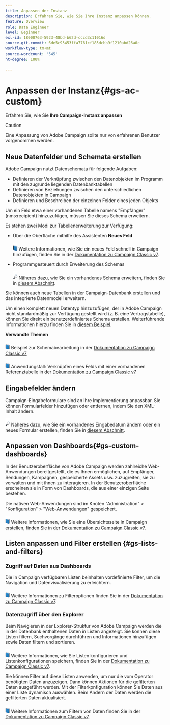 ```yaml
---
title: Anpassen der Instanz
description: Erfahren Sie, wie Sie Ihre Instanz anpassen können.
feature: Overview
role: Data Engineer
level: Beginner
exl-id: 18000763-5923-48bd-b62d-cccd3c11016d
source-git-commit: 6de5c93453ffa7761cf185dcbb9f1210abd26a0c
workflow-type: tm+mt
source-wordcount: '545'
ht-degree: 100%

---
```


# Anpassen der Instanz{#gs-ac-custom}

Erfahren Sie, wie Sie **Ihre Campaign-Instanz anpassen**

>[!CAUTION]
>
>Eine Anpassung von Adobe Campaign sollte nur von erfahrenen Benutzer vorgenommen werden.

## Neue Datenfelder und Schemata erstellen

Adobe Campaign nutzt Datenschemata für folgende Aufgaben:

* Definieren der Verknüpfung zwischen den Datenobjekten im Programm mit den zugrunde liegenden Datenbanktabellen
* Definieren von Beziehungen zwischen den unterschiedlichen Datenobjekten in Campaign
* Definieren und Beschreiben der einzelnen Felder eines jeden Objekts

Um ein Feld etwa einer vorhandenen Tabelle namens &quot;Empfänger&quot; (nms:recipient) hinzuzufügen, müssen Sie dieses Schema erweitern.

Es stehen zwei Modi zur Tabellenerweiterung zur Verfügung:

* Über die Oberfläche mithilfe des Assistenten **Neues Feld**

   ![](../assets/do-not-localize/book.png) Weitere Informationen, wie Sie ein neues Feld schnell in Campaign hinzufügen, finden Sie in der [Dokumentation zu Campaign Classic v7](https://experienceleague.adobe.com/docs/campaign-classic/using/configuring-campaign-classic/editing-schemas/new-field-wizard.html?lang=de#configuring-campaign-classic).

* Programmgesteuert durch Erweiterung des Schemas

   ![](../assets/do-not-localize/glass.png) Näheres dazu, wie Sie ein vorhandenes Schema erweitern, finden Sie in [diesem Abschnitt](../dev/extend-schema.md).


Sie können auch neue Tabellen in der Campaign-Datenbank erstellen und das integrierte Datenmodell erweitern.

Um einen komplett neuen Datentyp hinzuzufügen, der in Adobe Campaign nicht standardmäßig zur Verfügung gestellt wird (z. B. eine Vertragstabelle), können Sie direkt ein benutzerdefiniertes Schema erstellen. Weiterführende Informationen hierzu finden Sie in [diesem Beispiel](../dev/create-schema.md#example--creating-a-contract-table).

**Verwandte Themen**

![](../assets/do-not-localize/book.png) Beispiel zur Schemabearbeitung in der [Dokumentation zu Campaign Classic v7](https://experienceleague.adobe.com/docs/campaign-classic/using/configuring-campaign-classic/editing-schemas/examples-of-schemas-edition.html?lang=de#configuring-campaign-classic)

![](../assets/do-not-localize/book.png) Anwendungsfall: Verknüpfen eines Felds mit einer vorhandenen Referenztabelle in der [Dokumentation zu Campaign Classic v7](https://experienceleague.adobe.com/docs/campaign-classic/using/configuring-campaign-classic/editing-schemas/examples-of-schemas-edition.html?lang=de#uc-link)


## Eingabefelder ändern

Campaign-Eingabeformulare sind an Ihre Implementierung anpassbar. Sie können Formularfelder hinzufügen oder entfernen, indem Sie den XML-Inhalt ändern.

![](../assets/do-not-localize/glass.png) Näheres dazu, wie Sie ein vorhandenes Eingabedatum ändern oder ein neues Formular erstellen, finden Sie in [diesem Abschnitt](../dev/forms.md).

## Anpassen von Dashboards{#gs-custom-dashboards}

In der Benutzeroberfläche von Adobe Campaign werden zahlreiche Web-Anwendungen bereitgestellt, die es Ihnen ermöglichen, auf Empfänger, Sendungen, Kampagnen, gespeicherte Assets usw. zuzugreifen, sie zu verwalten und mit ihnen zu interagieren. In der Benutzeroberfläche erscheinen sie in Form von Dashboards, die aus einer einzigen Seite bestehen.

Die nativen Web-Anwendungen sind im Knoten &quot;Administration&quot; > &quot;Konfiguration&quot; > &quot;Web-Anwendungen&quot; gespeichert.

![](../assets/do-not-localize/book.png) Weitere Informationen, wie Sie eine Übersichtsseite in Campaign erstellen, finden Sie in der [Dokumentation zu Campaign Classic v7](https://experienceleague.adobe.com/docs/campaign-classic/using/designing-content/web-applications/use-cases--creating-overviews.html?lang=de#creating-a-single-page-web-application).


## Listen anpassen und Filter erstellen {#gs-lists-and-filters}

### Zugriff auf Daten aus Dashboards

Die in Campaign verfügbaren Listen beinhalten vordefinierte Filter, um die Navigation und Datenvisualisierung zu erleichtern.

![](../assets/do-not-localize/book.png) Weitere Informationen zu Filteroptionen finden Sie in der [Dokumentation zu Campaign Classic v7](https://experienceleague.adobe.com/docs/campaign-classic/using/getting-started/filtering-data/filtering-options.html?lang=de#about-filtering).


### Datenzugriff über den Explorer

Beim Navigieren in der Explorer-Struktur von Adobe Campaign werden die in der Datenbank enthaltenen Daten in Listen angezeigt. Sie können diese Listen filtern, Suchvorgänge durchführen und Informationen hinzufügen sowie Daten filtern und sortieren.

![](../assets/do-not-localize/book.png) Weitere Informationen, wie Sie Listen konfigurieren und Listenkonfigurationen speichern, finden Sie in der [Dokumentation zu Campaign Classic v7](https://experienceleague.adobe.com/docs/campaign-classic/using/getting-started/starting-with-adobe-campaign/campaign-workspace/adobe-campaign-ui-lists.html?lang=de#getting-started).


Sie können Filter auf diese Listen anwenden, um nur die vom Operator benötigten Daten anzuzeigen. Dann können Aktionen für die gefilterten Daten ausgeführt werden. Mit der Filterkonfiguration können Sie Daten aus einer Liste dynamisch auswählen. Beim Ändern der Daten werden die gefilterten Daten aktualisiert.

![](../assets/do-not-localize/book.png) Weitere Informationen zum Filtern von Daten finden Sie in der [Dokumentation zu Campaign Classic v7](https://experienceleague.adobe.com/docs/campaign-classic/using/getting-started/filtering-data/creating-filters.html?lang=de#typology-of-available-filters).
